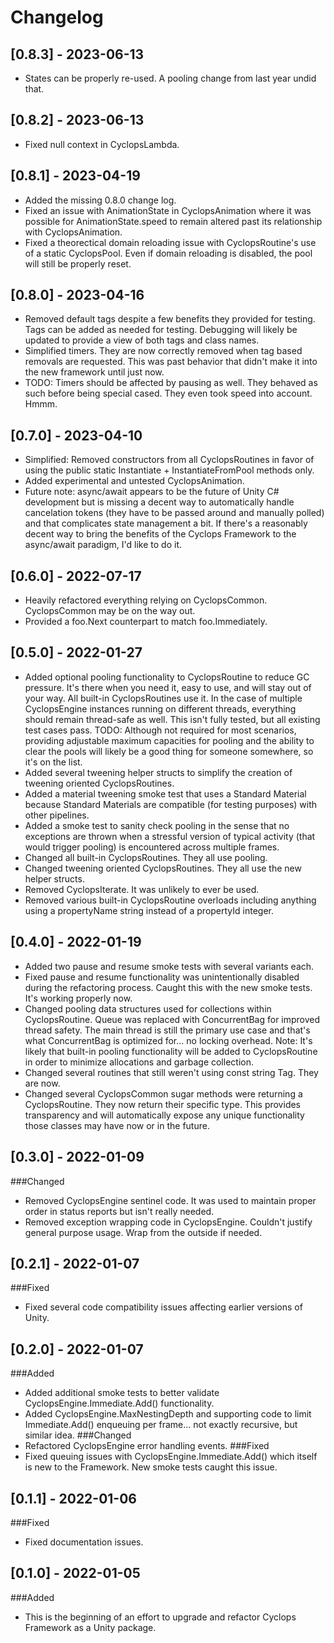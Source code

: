 # Changelog

## [0.8.3] - 2023-06-13

- States can be properly re-used. A pooling change from last year undid that.

## [0.8.2] - 2023-06-13

- Fixed null context in CyclopsLambda.

## [0.8.1] - 2023-04-19

- Added the missing 0.8.0 change log.
- Fixed an issue with AnimationState in CyclopsAnimation where it was possible for AnimationState.speed to remain altered past its relationship with CyclopsAnimation.
- Fixed a theorectical domain reloading issue with CyclopsRoutine's use of a static CyclopsPool. Even if domain reloading is disabled, the pool will still be properly reset.

## [0.8.0] - 2023-04-16

- Removed default tags despite a few benefits they provided for testing. Tags can be added as needed for testing. Debugging will likely be updated to provide a view of both tags and class names.
- Simplified timers. They are now correctly removed when tag based removals are requested. This was past behavior that didn't make it into the new framework until just now.
- TODO: Timers should be affected by pausing as well. They behaved as such before being special cased. They even took speed into account. Hmmm.

## [0.7.0] - 2023-04-10

- Simplified: Removed constructors from all CyclopsRoutines in favor of using the public static Instantiate + InstantiateFromPool methods only.
- Added experimental and untested CyclopsAnimation.
- Future note: async/await appears to be the future of Unity C# development but is missing a decent way to automatically handle cancelation tokens (they have to be passed around and manually polled) and that complicates state management a bit. If there's a reasonably decent way to bring the benefits of the Cyclops Framework to the async/await paradigm, I'd like to do it.

## [0.6.0] - 2022-07-17

- Heavily refactored everything relying on CyclopsCommon. CyclopsCommon may be on the way out.
- Provided a foo.Next counterpart to match foo.Immediately.

## [0.5.0] - 2022-01-27

- Added optional pooling functionality to CyclopsRoutine to reduce GC pressure. It's there when you need it, easy to use, and will stay out of your way. All built-in CyclopsRoutines use it. In the case of multiple CyclopsEngine instances running on different threads, everything should remain thread-safe as well. This isn't fully tested, but all existing test cases pass. TODO: Although not required for most scenarios, providing adjustable maximum capacities for pooling and the ability to clear the pools will likely be a good thing for someone somewhere, so it's on the list.
- Added several tweening helper structs to simplify the creation of tweening oriented CyclopsRoutines.
- Added a material tweening smoke test that uses a Standard Material because Standard Materials are compatible (for testing purposes) with other pipelines.
- Added a smoke test to sanity check pooling in the sense that no exceptions are thrown when a stressful version of typical activity (that would trigger pooling) is encountered across multiple frames.
- Changed all built-in CyclopsRoutines. They all use pooling.
- Changed tweening oriented CyclopsRoutines. They all use the new helper structs.
- Removed CyclopsIterate. It was unlikely to ever be used.
- Removed various built-in CyclopsRoutine overloads including anything using a propertyName string instead of a propertyId integer.

## [0.4.0] - 2022-01-19

- Added two pause and resume smoke tests with several variants each.
- Fixed pause and resume functionality was unintentionally disabled during the refactoring process. Caught this with the new smoke tests. It's working properly now.
- Changed pooling data structures used for collections within CyclopsRoutine. Queue was replaced with ConcurrentBag for improved thread safety. The main thread is still the primary use case and that's what ConcurrentBag is optimized for... no locking overhead. Note: It's likely that built-in pooling functionality will be added to CyclopsRoutine in order to minimize allocations and garbage collection.
- Changed several routines that still weren't using const string Tag. They are now.
- Changed several CyclopsCommon sugar methods were returning a CyclopsRoutine. They now return their specific type. This provides transparency and will automatically expose any unique functionality those classes may have now or in the future.

## [0.3.0] - 2022-01-09

###Changed

- Removed CyclopsEngine sentinel code. It was used to maintain proper order in status reports but isn't really needed.
- Removed exception wrapping code in CyclopsEngine. Couldn't justify general purpose usage. Wrap from the outside if needed.

## [0.2.1] - 2022-01-07

###Fixed

- Fixed several code compatibility issues affecting earlier versions of Unity.

## [0.2.0] - 2022-01-07

###Added

- Added additional smoke tests to better validate CyclopsEngine.Immediate.Add() functionality.
- Added CyclopsEngine.MaxNestingDepth and supporting code to limit Immediate.Add() enqueuing per frame... not exactly recursive, but similar idea.
  ###Changed
- Refactored CyclopsEngine error handling events.
  ###Fixed
- Fixed queuing issues with CyclopsEngine.Immediate.Add() which itself is new to the Framework. New smoke tests caught this issue.

## [0.1.1] - 2022-01-06

###Fixed

- Fixed documentation issues.

## [0.1.0] - 2022-01-05

###Added

- This is the beginning of an effort to upgrade and refactor Cyclops Framework as a Unity package.
